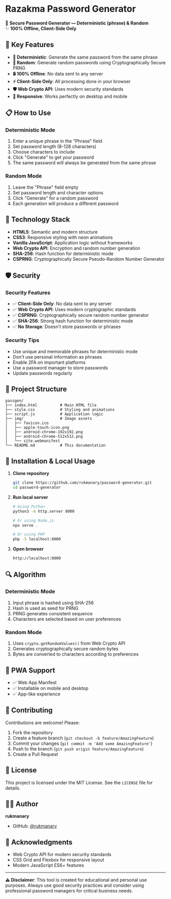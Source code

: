 # Razakma Password Generator

🔐 **Secure Password Generator — Deterministic (phrase) & Random**  
✨ **100% Offline, Client-Side Only**

## 🌟 Key Features

- **🎯 Deterministic**: Generate the same password from the same phrase
- **🎲 Random**: Generate random passwords using Cryptographically Secure PRNG
- **🔒 100% Offline**: No data sent to any server
- **⚡ Client-Side Only**: All processing done in your browser
- **🛡️ Web Crypto API**: Uses modern security standards
- **📱 Responsive**: Works perfectly on desktop and mobile

## 📋 How to Use

### Deterministic Mode
1. Enter a unique phrase in the "Phrase" field
2. Set password length (8-128 characters)
3. Choose characters to include
4. Click "Generate" to get your password
5. The same password will always be generated from the same phrase

### Random Mode
1. Leave the "Phrase" field empty
2. Set password length and character options
3. Click "Generate" for a random password
4. Each generation will produce a different password

## 🔧 Technology Stack

- **HTML5**: Semantic and modern structure
- **CSS3**: Responsive styling with neon animations
- **Vanilla JavaScript**: Application logic without frameworks
- **Web Crypto API**: Encryption and random number generation
- **SHA-256**: Hash function for deterministic mode
- **CSPRNG**: Cryptographically Secure Pseudo-Random Number Generator

## 🛡️ Security

### Security Features
- ✅ **Client-Side Only**: No data sent to any server
- ✅ **Web Crypto API**: Uses modern cryptographic standards
- ✅ **CSPRNG**: Cryptographically secure random number generator
- ✅ **SHA-256**: Strong hash function for deterministic mode
- ✅ **No Storage**: Doesn't store passwords or phrases

### Security Tips
- Use unique and memorable phrases for deterministic mode
- Don't use personal information as phrases
- Enable 2FA on important platforms
- Use a password manager to store passwords
- Update passwords regularly

## 📁 Project Structure

```
passgen/
├── index.html          # Main HTML file
├── style.css           # Styling and animations
├── script.js           # Application logic
├── img/                # Image assets
│   ├── favicon.ico
│   ├── apple-touch-icon.png
│   ├── android-chrome-192x192.png
│   ├── android-chrome-512x512.png
│   └── site.webmanifest
└── README.md           # This documentation
```

## 🚀 Installation & Local Usage

1. **Clone repository**
   ```bash
   git clone https://github.com/rukmanary/password-generator.git
   cd password-generator
   ```

2. **Run local server**
   ```bash
   # Using Python
   python3 -m http.server 8000
   
   # Or using Node.js
   npx serve .
   
   # Or using PHP
   php -S localhost:8000
   ```

3. **Open browser**
   ```
   http://localhost:8000
   ```

## 🔍 Algorithm

### Deterministic Mode
1. Input phrase is hashed using SHA-256
2. Hash is used as seed for PRNG
3. PRNG generates consistent sequence
4. Characters are selected based on user preferences

### Random Mode
1. Uses `crypto.getRandomValues()` from Web Crypto API
2. Generates cryptographically secure random bytes
3. Bytes are converted to characters according to preferences

## 📱 PWA Support

- ✅ Web App Manifest
- ✅ Installable on mobile and desktop
- ✅ App-like experience

## 🤝 Contributing

Contributions are welcome! Please:

1. Fork the repository
2. Create a feature branch (`git checkout -b feature/AmazingFeature`)
3. Commit your changes (`git commit -m 'Add some AmazingFeature'`)
4. Push to the branch (`git push origin feature/AmazingFeature`)
5. Create a Pull Request

## 📄 License

This project is licensed under the MIT License. See the `LICENSE` file for details.

## 👨‍💻 Author

**rukmanary**
- GitHub: [@rukmanary](https://github.com/rukmanary)

## 🙏 Acknowledgments

- Web Crypto API for modern security standards
- CSS Grid and Flexbox for responsive layout
- Modern JavaScript ES6+ features

---

**⚠️ Disclaimer**: This tool is created for educational and personal use purposes. Always use good security practices and consider using professional password managers for critical business needs.